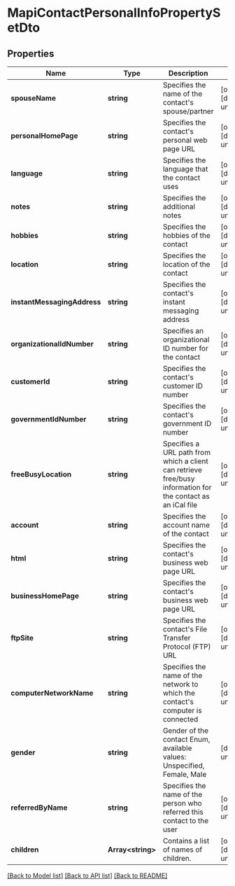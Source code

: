 
# MapiContactPersonalInfoPropertySetDto

## Properties
Name | Type | Description | Notes
------------ | ------------- | ------------- | -------------
**spouseName** | **string** | Specifies the name of the contact's spouse/partner              | [optional] [default to undefined]
**personalHomePage** | **string** | Specifies the contact's personal web page URL              | [optional] [default to undefined]
**language** | **string** | Specifies the language that the contact uses              | [optional] [default to undefined]
**notes** | **string** | Specifies the additional notes              | [optional] [default to undefined]
**hobbies** | **string** | Specifies the hobbies of the contact              | [optional] [default to undefined]
**location** | **string** | Specifies the location of the contact              | [optional] [default to undefined]
**instantMessagingAddress** | **string** | Specifies the contact's instant messaging address              | [optional] [default to undefined]
**organizationalIdNumber** | **string** | Specifies an organizational ID number for the contact              | [optional] [default to undefined]
**customerId** | **string** | Specifies the contact's customer ID number              | [optional] [default to undefined]
**governmentIdNumber** | **string** | Specifies the contact's government ID number              | [optional] [default to undefined]
**freeBusyLocation** | **string** | Specifies a URL path from which a client can retrieve free/busy information for the contact as an iCal file              | [optional] [default to undefined]
**account** | **string** | Specifies the account name of the contact              | [optional] [default to undefined]
**html** | **string** | Specifies the contact's business web page URL              | [optional] [default to undefined]
**businessHomePage** | **string** | Specifies the contact's business web page URL              | [optional] [default to undefined]
**ftpSite** | **string** | Specifies the contact's File Transfer Protocol (FTP) URL              | [optional] [default to undefined]
**computerNetworkName** | **string** | Specifies the name of the network to which the contact's computer is connected              | [optional] [default to undefined]
**gender** | **string** | Gender of the contact Enum, available values: Unspecified, Female, Male | [default to undefined]
**referredByName** | **string** | Specifies the name of the person who referred this contact to the user              | [optional] [default to undefined]
**children** | **Array&lt;string&gt;** | Contains a list of names of children.              | [optional] [default to undefined]



[[Back to Model list]](README.md#documentation-for-models) [[Back to API list]](README.md#documentation-for-api-endpoints) [[Back to README]](README.md)
